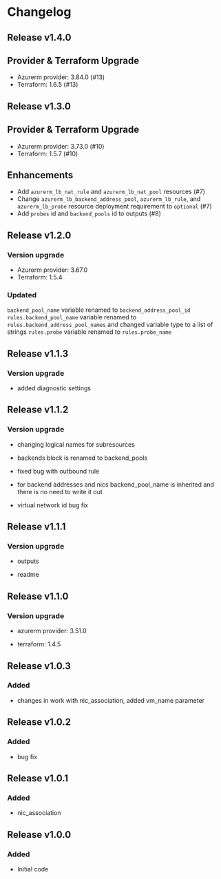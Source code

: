 # Changelog

## Release v1.4.0

## Provider & Terraform Upgrade
- Azurerm provider: 3.84.0 (#13)
- Terraform: 1.6.5 (#13)
   
## Release v1.3.0

## Provider & Terraform Upgrade

- Azurerm provider: 3.73.0 (#10)
- Terraform: 1.5.7 (#10)

## Enhancements

- Add `azurerm_lb_nat_rule` and `azurerm_lb_nat_pool` resources (#7)
- Change `azurerm_lb_backend_address_pool`, `azurerm_lb_rule`, and `azurerm_lb_probe` resource deployment requirement to `optional` (#7)
- Add `probes` id and `backend_pools` id to outputs (#8)


   
## Release v1.2.0

### Version upgrade
-	Azurerm provider: 3.67.0
-	Terraform: 1.5.4
### Updated
`backend_pool_name` variable renamed to `backend_address_pool_id`
`rules.backend_pool_name` variable renamed to `rules.backend_address_pool_names` and changed variable type to a list of strings
`rules.probe` variable renamed to `rules.probe_name`

   
## Release v1.1.3

### Version upgrade

- added diagnostic settings
   
## Release v1.1.2

### Version upgrade

- changing logical names for subresources

- backends block is renamed to backend_pools

- fixed bug with outbound rule

- for backend addresses and nics  backend_pool_name is inherited and there is no need to write it out

- virtual network id bug fix


   
## Release v1.1.1

### Version upgrade

- outputs

- readme
   
## Release v1.1.0

### Version upgrade

- azurerm provider: 3.51.0

- terraform: 1.4.5
   
## Release v1.0.3

### Added
- changes in work with nic_association, added vm_name parameter
   
## Release v1.0.2

### Added
- bug fix
   
## Release v1.0.1

### Added
- nic_association
   
## Release v1.0.0

### Added
- Initial code
   